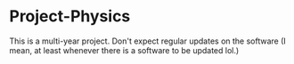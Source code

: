 # Project-Physics
This is a multi-year project. Don't expect regular updates on the software (I mean, at least whenever there is a software to be updated lol.)
